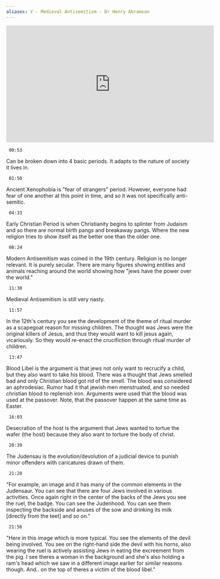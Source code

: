 ```yaml
---
aliases: V - Medieval Antisemitism - Dr Henry Abramson
---
```



<iframe width="560" height="315" src="https://www.youtube-nocookie.com/embed/H-yEMdrOAS0" title="YouTube video player" frameborder="0" allow="accelerometer; autoplay; clipboard-write; encrypted-media; gyroscope; picture-in-picture" allowfullscreen></iframe>


```timestamp 
 00:53
 ```

Can be broken down into 4 basic periods. It adapts to the nature of society it lives in.

```timestamp 
 01:50
 ```

Ancient Xenophobia is "fear of strangers" period. However, everyone had fear of one another at this point in time, and so it was not specifically anti-semitic.

```timestamp 
 04:33
 ```

Early Christian Period is when Christianity begins to splinter from Judaism and so there are normal birth pangs and breakaway pangs. Where the new religion tries to show itself as the better one than the older one.

```timestamp 
 08:24
 ```

Modern Antisemitism was coined in the 19th century. Religion is no longer relevant. It is purely secular. There are many figures showing entities and animals reaching around the world showing how "jews have the power over the world."

```timestamp 
 11:30
 ```

Medieval Antisemitism is still very nasty.

```timestamp 
 11:57
 ```

In the 12th's century you see the development of the theme of ritual murder as a scapegoat reason for missing children. The thought was Jews were the original killers of Jesus, and thus they would want to kill jesus again, vicariously. So they would re-enact the crucifiction through ritual murder of children.

```timestamp 
 13:47
 ```

Blood Libel is the argument is that jews not only want to recrucify a child, but they also want to take his blood. There was a thought that Jews smelled bad and only Christian blood got rid of the smell. The blood was considered an aphrodesiac. Rumor had it that jewish men menstruated, and so needed christian blood to replenish iron. Arguments were used that the blood was used at the passover. Note, that the passover happen at the same time as Easter.

```timestamp 
 16:03
 ```

Desecration of the host is the argument that Jews wanted to tortue the wafer (the host) because they also want to torture the body of christ.

```timestamp 
 20:39
 ```

The Judensau is the evolution/devolution of a judicial device to punish minor offenders with caricatures drawn of them.

```timestamp 
 21:28
 ```

"For example, an image and it has many of the common elements in the Judensaur. You can see that there are four Jews involved in various activities. Once again right in the center of the backs of the Jews you see the ruel, the badge. You can see the Judenhood. You can see them inspecting the backside and anuses of the sow and drinking its milk [directly from the teet] and so on."

```timestamp 
 21:56
 ```

"Here in this image which is more typical. You see the elements of the devil being involved. You see on the right-hand side the devil with his horns, also wearing the ruel is actively assisting Jews in eating the excreement from the pig. I see theres a woman in the background and she's also holding a ram's head which we saw in a different image earlier for similar reasons though. And.. on the top of theres a victim of the blood libel."
